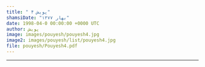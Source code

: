 ```yaml
---
title: " پویش ۴"
shamsiDate: "بهار ۱۳۷۷"
date: 1998-04-0 00:00:00 +0000 UTC
author: پویش
image: images/pouyesh/pouyesh4.jpg
image2: images/pouyesh/list/pouyesh4.jpg
file: pouyesh/Pouyesh4.pdf
---
```


----
